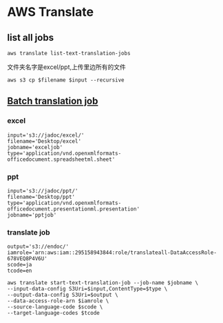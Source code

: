 # AWS Translate
## list all jobs

```
aws translate list-text-translation-jobs
```
文件夹名字是excel/ppt,上传里边所有的文件
```
aws s3 cp $filename $input --recursive
```

## [Batch translation job](https://docs.aws.amazon.com/cli/latest/reference/translate/start-text-translation-job.html)


### excel
```
input='s3://jadoc/excel/'
filename='Desktop/excel'
jobname='exceljob'
type='application/vnd.openxmlformats-officedocument.spreadsheetml.sheet'
```

### ppt

```
input='s3://jadoc/ppt/'
filename='Desktop/ppt'
type='application/vnd.openxmlformats-officedocument.presentationml.presentation'
jobname='pptjob'
```
### translate job
```
output='s3://endoc/'
iamrole='arn:aws:iam::295158943844:role/translateall-DataAccessRole-678VEQ8P4V6U'
scode=ja
tcode=en

```
```
aws translate start-text-translation-job --job-name $jobname \
--input-data-config S3Uri=$input,ContentType=$type \
--output-data-config S3Uri=$output \
--data-access-role-arn $iamrole \
--source-language-code $scode \
--target-language-codes $tcode

```
